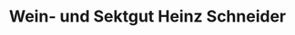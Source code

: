 ---
title: "Wein- und Sektgut Heinz Schneider"
url: /leiwen/wein-und-sektgut-heinz-schneider/
shop: Spirituosen
---